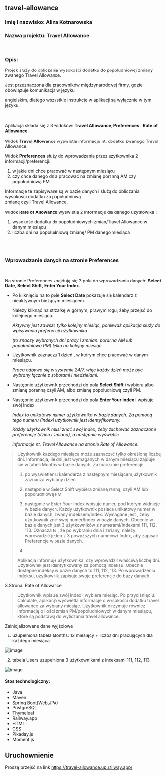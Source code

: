 ## travel-allowance 

### Imię i nazwisko: Alina Kotnarowska

### Nazwa projektu: Travel Allowance
<br>

### Opis:

Projek służy do obliczania wysokości dodatku do popołudniowej zmiany zwanego Travel Allowance. 

Jest przeznaczona dla pracowników międzynarodowej firmy, gdzie obowiązuje komunikacja w języku 

angielskim, dlatego wszystkie instrukcje w aplikacji są wyłącznie w tym języku.
<br>
<br>
<br>

Aplikacja składa się z 3 widoków: **Travel Allowance**, **Preferences** i **Rate of Allowance**.
<br>
<br>
Widok **Travel Allowance** wyświetla informacje nt. dodatku zwanego Travel Allowance. 

Widok **Preferences** służy do wprowadzania przez użytkownika 2 informacji/preferencji:

1. w jakie dni chce pracować w następnym miesiącu
2. czy chce danego dnia pracować na zmianę poranną AM czy popołudniową PM.

Informacje te zapisywane są w bazie danych i służą do obliczania wysokości dodatku za popołudniową \
zmianę czyli Travel Allowance. 
<br>
<br>
Widok  **Rate of Allowance** wyświetla 2 informacje dla danego użytkowika :


1.  wysokość dodatku do popołudniowych zmian/Travel Allowance w danym miesiącu
2.  liczba dni na popołudniową zmianę/ PM danego miesiąca
   <br>
   <br>

  
### Wprowadzanie danych na stronie Preferences
<br>

Na stronie Preferences znajdują się 3 pola do wprowadzania danych: **Select Date**, **Select Shift**, **Enter Your Index**.
<br>
*  Po kliknięciu na to pole **Select Date** pokazuje się kalendarz z nieaktywnym bieżącym miesiącem.

    Należy kliknąć na strzałkę w górnym, prawym rogu, żeby przejsć do kolejnego miesiąca.
 
   *Aktywny jest zawsze tylko kolejny miesiąc, ponieważ aplikacja służy do wpisywania preferencji użytkownika*
 
   *(to znaczy wybranych dni pracy i zmnian: poranna AM lub popołudniowa PM) tylko na kolejny miesiąc* 


*  Użytkownik zaznacza 1 dzień , w którym chce pracować w danym miesiącu.

   *Praca odbywa się w systemie 24/7, więc każdy dzień może być wybrany łącznie z sobotami i niedzielami.*

 *  Następnie użytkownik przechodzi do pola **Select Shift** i wybiera albo zmianę poranną czyli AM, albo zmianę popołudniową czyli PM.
   
 *  Następnie użytkownik przechodzi do pola **Enter Your Index** i wpisuje swój Index

     *Index to unikatowy numer użytkownika w bazie danych. Za pomocą tego numeru (Index) użytkownik jest identyfikowany.*

     *Każdy użytkownik musi znać swoj index, żeby zachować zaznaczone preferencje (dzien i zmiana), a następnie wyświetlić*

     *informacje nt. Travel Allowance na stronie Rate of Allowance.*
   
>Użytkownik każdego miesiąca może zaznaczyć tylko określoną liczbę dni. Informacja, ile dni jest wymaganych
> w danym miesiącu zajduje sie w tabeli Months w bazie danych.
>Zaznaczanie preferencji:
>1. po wyswietleniu kalendarza z następnym miesiącem,użytkownik zaznacza wybrany dzień
>2. następnie w Select Shift wybiera zmianę ranną, czyli AM lub popołudniową PM
>3. następnie w Enter Your Index wpisuje numer, pod którym widnieje w bazie danych.
>   Każdy użytkownik posiada unikatowy numer w bazie danych, zwany indeksem/Index.
>   Wymagane jest , żeby użytkownik znał swój numer/Index w bazie danych.
>   Obecnie w bazie danych jest 3 użytkowników z numerami/Indexami 111, 112, 113.
>   Oznacza to , że po wybraniu dnia i zmiany, należy wprowadzić jeden z 3 powyższych numerów/ Index,
>   aby zapisać Preferencje w bazie danych.
>
>   
>   
>5. 
>Aplikacja informuje użytkownika, czy wprowadził właściwą liczbę dni. 
>Użytkownik jest identyfikowany za pomocą indeksu. Obecnie dostępne indeksy w bazie danych to 111, 112, 113.
>Po wprowadzeniu indeksu, użytkownik zapisuje swoje preferencje do bazy danych. 
  
3.Strona: Rate of Allowance 
>Użytkownik wpisuje swój index i wybiera miesiąc.
>Po przyciśnięciu: Calculate, aplikacja wyświetla informacje o wysokości dodatku travel allowance za wybrany miesiąc.
>Użytkownik otrzymuje również informację o ilości zmian PM/popołudniowych w danym miesiącu, które są podstawą do wyliczania travel allowance. 


Zainicjalizowane dane wyjściowe
1. uzupełniona tabela Months: 12 miesięcy + liczba dni pracujących dla każdego miesiąca


![image](https://github.com/Kalina7911/travel-allowance/assets/115398298/cb02ed1f-ce4c-4452-a5a3-e6afd4e6a9a2)

2. tabela Users uzupełniona 3 użytkownikami z indeksami 111, 112, 113

![image](https://github.com/Kalina7911/travel-allowance/assets/115398298/84f980bf-660b-417d-a85d-e411bb652046)




#### Stos technologiczny:
- Java
- Maven
- Spring Boot(Web,JPA)
- PostgreSQL
- Thymeleaf
- Railway.app
- HTML
- CSS
- Pikaday.js
- Moment.js

## Uruchownienie 
Proszę przejść na link https://travel-allowance.up.railway.app/


